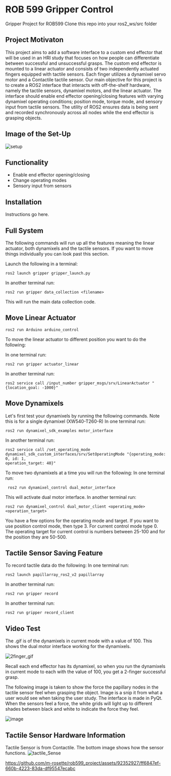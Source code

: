 # ROB 599 Gripper Control

Gripper Project for ROB599
Clone this repo into your ros2_ws/src folder
## Project Motivaton
This project aims to add a software interface to a custom end effector that will be used in an  HRI study that focuses on how people can differentiate between successful and unsuccessful grasps. The custom end effector is mounted to a linear actuator and consists of two independently actuated fingers equipped with tactile sensors. Each finger utilizes a dynamixel servo motor and a Contactile tactile sensor. 
Our main objective for this project is to create a ROS2 interface that interacts with off-the-shelf hardware, namely the tactile sensors, dynamixel motors, and the linear actuator. The interface should enable end effector opening/closing features with varying dynamixel operating conditions; position mode, torque mode, and sensory input from tactile sensors. The utility of ROS2 ensures data is being sent and recorded synchronously across all nodes while the end effector is grasping objects. 

## Image of the Set-Up
![setup](https://github.com/m-rosette/rob599_project/assets/92352927/36eaef62-c3d8-42ac-a75a-b328b78e153b)


## Functionality 
- Enable end effector opening/closing
- Change operating modes
- Sensory input from sensors 


## Installation 
Instructions go here.


## Full System 
The following commands will run up all the features meaning the linear actuator, both dynamixels and the tactile sensors. If you want to move things individually you can look past this section.

Launch the following in a terminal: 

    ros2 launch gripper gripper_launch.py

In another terminal run:

    ros2 run gripper data_collection <filename>
This will run the main data collection code.

## Move Linear Actuator 

    ros2 run Arduino arduino_control

To move the linear actuator to different position you want to do the following: 

In one terminal run:
    
    ros2 run gripper actuator_linear 

In another terminal run:

    ros2 service call /input_number gripper_msgs/srv/LinearActuator "{location_goal: -1000}"


    

## Move Dynamixels 

Let's first test your dynamixels by running the following commands. Note this is for a single dynamixel (XW540-T260-R)
In one terminal run:

    ros2 run dynamixel_sdk_examples motor_interface
          
In another terminal run:

    ros2 service call /set_operating_mode dynamixel_sdk_custom_interfaces/srv/SetOperatingMode "{operating_mode: 0, id: 1, 
    operation_target: 40}"
To move two dynamixels at a time you will run the following: 
In one terminal run:
     
     ros2 run dynamixel_control dual_motor_interface
This will activate dual motor interface. 
In another terminal run:

    ros2 run dynamixel_control dual_motor_client <operating_mode> <operation_target>
    
You have a few options for the operating mode and target. If you want to use position control mode, then type 3. For current control mode type 0. The operating target for current control is numbers between 25-100 and for the position they are 50-500. 

## Tactile Sensor Saving Feature
To record tactile data do the following:
In one terminal run:

    ros2 launch papillarray_ros2_v2 papillarray
In another terminal run:

    ros2 run gripper record
In another terminal run:

    ros2 run gripper record_client

## Video Test 
The .gif is of the dynamixels in current mode with a value of 100. This shows the dual motor interface working for the dynamixels. 

![2finger_gif](https://github.com/m-rosette/rob599_project/assets/92352927/c845ac8a-5005-477b-9b5d-3c359d829ca4)

Recall each end effector has its dynamixel, so when you run the dynamixels in current mode to each with the value of 100, you get a 2-finger successful grasp.


The following image is taken to show the force the papillary nodes in the tactile sensor feel when grasping the object. Image is a snip it from what a user would see when taking the user study. The interface is made in PyQt. When the sensors feel a force, the white grids will light up to different shades between black and white to indicate the force they feel. 

![image](https://github.com/m-rosette/rob599_project/assets/92352927/4395f384-e189-41d6-b24d-fa7f6371a590)


## Tactile Sensor Hardware Information

Tactile Sensor is from Contactile. The bottom image shows how the sensor functions. 
![tactile_Sense](https://github.com/m-rosette/rob599_project/assets/92352927/49a77d5d-47df-494a-9dc3-b3763a74083f)



https://github.com/m-rosette/rob599_project/assets/92352927/ff6847ef-660b-4223-83da-df95547ecabc




